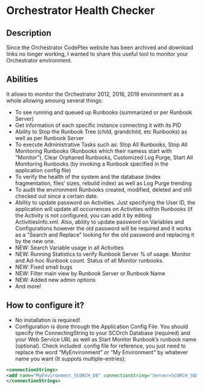 # Orchestrator Health Checker


## Description
Since the Orchestrator CodePlex website has been archived and download links no longer working, 
I wanted to share this useful tool to monitor your Orchestrator environment.

## Abilities
It allows to monitor the Orchestrator 2012, 2016, 2019 environment as a whole allowing amoung several things:
- To see running and queued up Runbooks (summarized or per Runbook Server)
- Get information of each specific instance connecting it with its PID
- Ability to Stop the Runbook Tree (child, grandchild, etc Runbooks) as well as per Runbook Server
- To execute Administrative Tasks such as: Stop All Runbooks, Stop All Monitoring Runbooks (Runbooks which their namess start with "Monitor"), Clear Orphaned Runbooks, Customized Log Purge, Start All Monitoring Runbooks (by invoking a Runbook specified in the application config file)
- To verify the health of the system and the database (index fragmentation, files’ sizes, rebuild index) as well as Log Purge trending
- To audit the environment Runbooks created, modified, deleted and still checked out since a certain date.
- Ability to update password on Activities. Just specifying the User ID, the application will update all occurrences on Activities within Runbooks (if the Activity is not configured, you can add it by editing ActivitiesInfo.xml. Also, ability to update password on Variables and Configurations however the old password will be required and it works as a "Search and Replace" looking for the old password and replacing it by the new one.
- NEW: Search Variable usage in all Activities
- NEW: Running Statistics to verify Runbook Server % of usage. Monitor and Ad-hoc Runbook count. Status of all Monitor runbooks.
- NEW: Fixed small bugs
- NEW: Filter main view by Runbook Server or Runbook Name
- NEW: Added new admin options
- And more!

## How to configure it?
- No installation is required!
- Configuration is done through the Application Config File. You should specify the ConnectingString to your SCOrch Database (required) and your Web Service URL as well as Start Monitor Runbook’s runbook name (optional). Check included .config file for reference, you just need to replace the word “MyEnvironment” or “My Environment” by whatever name you want (It suppots multiple-entries):

```xml
<connectionStrings> 
<add name="MyEnvironment_SCORCH_DB" connectionString="Server=SCORCH_SQL_SERVERNAME,PORT;Database=SCORCH_DB_NAME;Trusted_Connection=True;"/> 
</connectionStrings>
